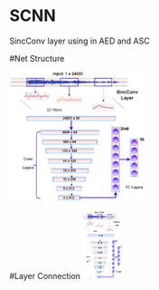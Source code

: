 # SCNN
SincConv layer using in AED and ASC


#Net Structure

<img src="https://github.com/WangHelin1997/SCNN/blob/master/figures2/net_structure1.png" width="240" height="230" alt="图片加载失败时，显示这段字"/>


#Layer Connection
<img src="https://github.com/WangHelin1997/SCNN/blob/master/figures2/net_structure1.png" width="70" height="120" alt="图片加载失败时，显示这段字"/>

